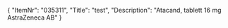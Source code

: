 {
  "ItemNr": "035311",
  "Title": "test",
  "Description": "Atacand, tablett 16 mg AstraZeneca AB"
}